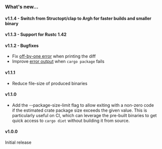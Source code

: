 ### What's new…

#### v1.1.4 - Switch from Structopt/clap to Argh for faster builds and smaller binary

#### v1.1.3 - Support for Rustc 1.42

#### v1.1.2 - Bugfixes

* Fix [off-by-one error](https://github.com/the-lean-crate/cargo-diet/issues/1) when printing the diff
* Improve [error output](https://github.com/the-lean-crate/cargo-diet/issues/2) when `cargo package` fails

#### v1.1.1

* Reduce file-size of produced binaries

#### v1.1.0

* Add the --package-size-limit flag to allow exiting with a non-zero code if the estimated
  crate package size exceeds the given value. This is particularly useful on CI, which can
  leverage the pre-built binaries to get quick access to `cargo diet` without building it
  from source.

#### v1.0.0

Initial release
